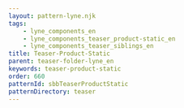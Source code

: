 ```yaml
---
layout: pattern-lyne.njk
tags: 
    - lyne_components_en
    - lyne_components_teaser_product-static_en
    - lyne_components_teaser_siblings_en
title: Teaser-Product-Static
parent: teaser-folder-lyne_en
keywords: teaser-product-static
order: 660
patternId: sbbTeaserProductStatic
patternDirectory: teaser
---
```

